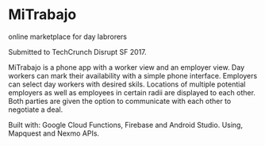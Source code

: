 # MiTrabajo
online marketplace for day labrorers

Submitted to TechCrunch Disrupt SF 2017.

MiTrabajo is a phone app with a worker view and an employer view. Day workers can mark their availability with 
a simple phone interface. Employers can select day workers with desired skils. Locations of multiple potential 
employers as well as employees in certain radii are displayed to each other. Both parties are given the option
to communicate with each other to negotiate a deal.

Built with: Google Cloud Functions, Firebase and Android Studio. Using, Mapquest and Nexmo APIs.

